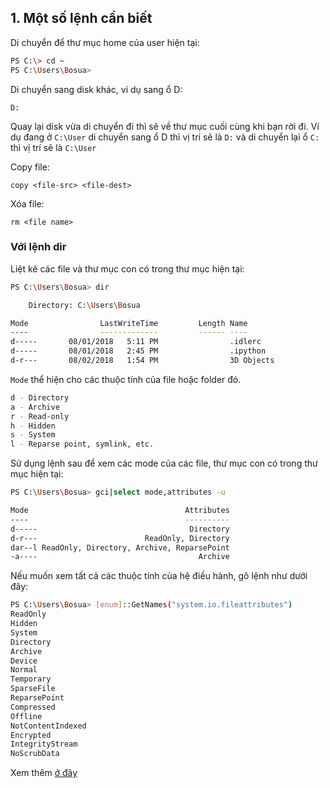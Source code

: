 ## 1. Một số lệnh cần biết

Di chuyển để thư mục home của user hiện tại: 

```sh
PS C:\> cd ~
PS C:\Users\Bosua>
```

Di chuyển sang disk khác, ví dụ sang ổ D:

	D:

Quay lại disk vừa di chuyển đi thì sẽ về thư mục cuối cùng khi bạn rời đi. Ví dụ đang ở `C:\User` di chuyển sang ổ D thì vị trí sẽ là `D:` và di chuyển lại ổ `C:` thì vị trí sẽ là `C:\User`

Copy file:

	copy <file-src> <file-dest>

Xóa file:

	rm <file name>
	

### Với lệnh dir

Liệt kê các file và thư mục con có trong thư mục hiện tại:

```sh
PS C:\Users\Bosua> dir

    Directory: C:\Users\Bosua

Mode                LastWriteTime         Length Name
----                -------------         ------ ----
d-----       08/01/2018   5:11 PM                .idlerc
d-----       08/01/2018   2:45 PM                .ipython
d-r---       08/02/2018   1:54 PM                3D Objects
```

`Mode` thể hiện cho các thuộc tính của file hoặc folder đó.

```sh
d - Directory
a - Archive
r - Read-only
h - Hidden
s - System
l - Reparse point, symlink, etc.
```

Sử dụng lệnh sau để xem các mode của các file, thư mục con có trong thư mục hiện tại:
```sh
PS C:\Users\Bosua> gci|select mode,attributes -u

Mode                                   Attributes
----                                   ----------
d-----                                  Directory
d-r---                        ReadOnly, Directory
dar--l ReadOnly, Directory, Archive, ReparsePoint
-a----                                    Archive
```

Nếu muốn xem tất cả các thuộc tính của hệ điều hành, gõ lệnh như dưới đây:

```sh
PS C:\Users\Bosua> [enum]::GetNames("system.io.fileattributes")
ReadOnly
Hidden
System
Directory
Archive
Device
Normal
Temporary
SparseFile
ReparsePoint
Compressed
Offline
NotContentIndexed
Encrypted
IntegrityStream
NoScrubData
```

Xem thêm [ở đây](https://msdn.microsoft.com/en-us/library/system.io.fileattributes(v=vs.110).aspx)